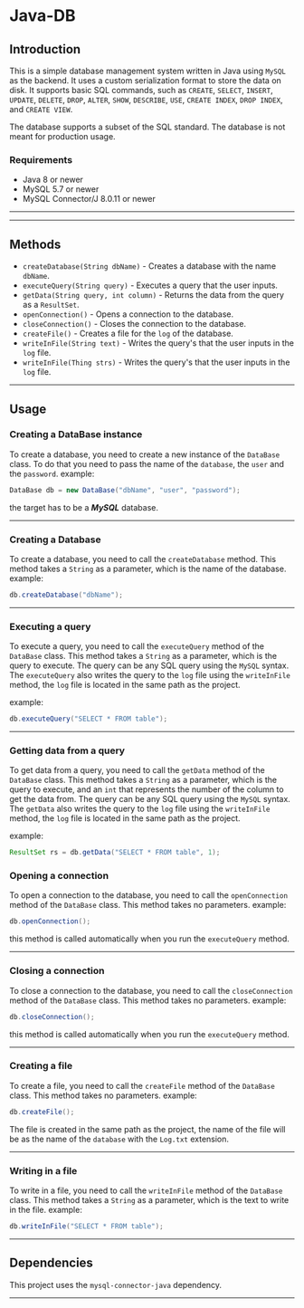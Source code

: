 # Java-DB


## Introduction

This is a simple database management system written in Java using `MySQL` as the backend. It uses a
custom serialization format to store the data on disk. It supports
basic SQL commands, such as `CREATE`, `SELECT`, `INSERT`, `UPDATE`,
`DELETE`, `DROP`, `ALTER`, `SHOW`, `DESCRIBE`, `USE`, `CREATE INDEX`,
`DROP INDEX`, and `CREATE VIEW`.

The database supports a subset of the SQL standard. The database is not meant for
production usage.


### Requirements

* Java 8 or newer
* MySQL 5.7 or newer
* MySQL Connector/J 8.0.11 or newer

___
___

## Methods

- `createDatabase(String dbName)` - Creates a database with the name `dbName`.
- `executeQuery(String query)` - Executes a query that the user inputs.
- `getData(String query, int column)` - Returns the data from the query as a `ResultSet`.
- `openConnection()` - Opens a connection to the database.
- `closeConnection()` - Closes the connection to the database.
- `createFile()` - Creates a file for the `log` of the database.
- `writeInFile(String text)` - Writes the query's that the user inputs in the `log` file.
- `writeInFile(Thing strs)` - Writes the query's that the user inputs in the `log` file.
___
## Usage

### Creating a DataBase instance

To create a database, you need to create a new instance of the `DataBase` class. To do that you need to pass the name of the `database`, the `user` and the `password`.
example:
```java
DataBase db = new DataBase("dbName", "user", "password");
```
the target has to be a **_MySQL_** database.

___
### Creating a Database

To create a database, you need to call the `createDatabase` method. This method takes a `String` as a parameter, which is the name of the database.
example:
```java
db.createDatabase("dbName");
```
___
### Executing a query

To execute a query, you need to call the `executeQuery` method of the `DataBase` class. This method takes a `String` as a parameter, which is the query to execute. The query can be any SQL query using the `MySQL` syntax.
The `executeQuery` also writes the query to the `log` file using the `writeInFile` method, the `log` file is located in the same path as the project.

example:
```java
db.executeQuery("SELECT * FROM table");
```
___
### Getting data from a query

To get data from a query, you need to call the `getData` method of the `DataBase` class. This method takes a `String` as a parameter, which is the query to execute, 
and an `int` that represents the number of the column to get the data from. The query can be any SQL query using the `MySQL` syntax.
The `getData` also writes the query to the `log` file using the `writeInFile` method, the `log` file is located in the same path as the project.

example:
```java
ResultSet rs = db.getData("SELECT * FROM table", 1);
```


### Opening a connection

To open a connection to the database, you need to call the `openConnection` method of the `DataBase` class. This method takes no parameters.
example:
```java
db.openConnection();
```
this method is called automatically when you run the `executeQuery` method.

___
### Closing a connection

To close a connection to the database, you need to call the `closeConnection` method of the `DataBase` class. This method takes no parameters.
example:
```java
db.closeConnection();
```
this method is called automatically when you run the `executeQuery` method.

___
### Creating a file

To create a file, you need to call the `createFile` method of the `DataBase` class. This method takes no parameters.
example:
```java
db.createFile();
```
The file is created in the same path as the project, the name of the file will be as the name of the `database` with the `Log.txt` extension.
___
### Writing in a file

To write in a file, you need to call the `writeInFile` method of the `DataBase` class. This method takes a `String` as a parameter, which is the text to write in the file.
example:
```java
db.writeInFile("SELECT * FROM table");
```
___

## Dependencies

This project uses the `mysql-connector-java` dependency.
___

